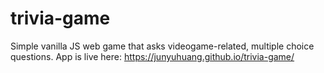 # trivia-game
Simple vanilla JS web game that asks videogame-related, multiple choice questions.
App is live here: https://junyuhuang.github.io/trivia-game/
